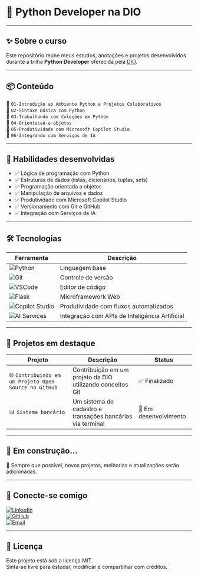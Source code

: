 # 🐍 Python Developer na DIO

---

## ✨ Sobre o curso

Este repositório reúne meus estudos, anotações e projetos desenvolvidos durante a trilha **Python Developer** oferecida pela [DIO](https://www.dio.me/).

---

## 📦 Conteúdo

📁 `01-Introdução ao Ambiente Python e Projetos Colaborativos`  
📁 `02-Sintaxe Básica com Python`  
📁 `03-Trabalhando com Coleções em Python`  
📁 `04-Orientacao-a-objetos`  
📁 `05-Produtividade com Microsoft Copilot Studio`  
📁 `06-Integrando com Serviços de IA`  

---

## 🧠 Habilidades desenvolvidas

- ✅ Lógica de programação com Python  
- ✅ Estruturas de dados (listas, dicionários, tuplas, sets)  
- ✅ Programação orientada a objetos  
- ✅ Manipulação de arquivos e dados  
- ✅ Produtividade com Microsoft Copilot Studio
- ✅ Versionamento com Git e GitHub  
- ✅ Integração com Serviços de IA

---

## 🛠️ Tecnologias

| Ferramenta | Descrição |
|------------|-----------|
| ![Python](https://img.shields.io/badge/-Python-3776AB?logo=python&logoColor=fff) | Linguagem base |
| ![Git](https://img.shields.io/badge/-Git-F05032?logo=git&logoColor=fff) | Controle de versão |
| ![VSCode](https://img.shields.io/badge/-VSCode-007ACC?logo=visual-studio-code&logoColor=fff) | Editor de código |
| ![Flask](https://img.shields.io/badge/-Flask-000?logo=flask&logoColor=white) | Microframework Web |
| ![Copilot Studio](https://img.shields.io/badge/-Microsoft%20Copilot%20Studio-0078D4?logo=microsoft&logoColor=fff) | Produtividade com fluxos automatizados |
| ![AI Services](https://img.shields.io/badge/-Serviços%20de%20IA-8A2BE2?logo=openai&logoColor=fff) | Integração com APIs de Inteligência Artificial |

---

## 🧪 Projetos em destaque

| Projeto | Descrição | Status |
|--------|-----------|--------|
| 🌐 `Contribuindo em um Projeto Open Source no GitHub` | Contribuição em um projeto da DIO utilizando conceitos Git | ✅ Finalizado |
| 📊 `Sistema bancário` | Um sistema de cadastro e transações bancárias via terminal | 🚧 Em desenvolvimento |

---

## 🚧 Em construção...

🔧 Sempre que possível, novos projetos, melhorias e atualizações serão adicionadas. 

---

## 🤝 Conecte-se comigo

[![LinkedIn](https://img.shields.io/badge/-LinkedIn-0A66C2?style=flat&logo=linkedin&logoColor=white)](https://www.linkedin.com/in/anna-j%C3%BAlia-sousa-111a9336a/)  
[![GitHub](https://img.shields.io/badge/-GitHub-181717?style=flat&logo=github&logoColor=white)](https://github.com/srtaayanamy)  
[![Email](https://img.shields.io/badge/-Email-D14836?style=flat&logo=gmail&logoColor=white)](https://mail.google.com/mail/?view=cm&fs=1&to=annafelix448@gmail.com)

---

## 📝 Licença

Este projeto está sob a licença MIT.  
Sinta-se livre para estudar, modificar e compartilhar com créditos.